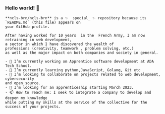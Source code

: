 ### Hello world!  👋

<html lang="en">
  <head>
  
    **ncls-brn/ncls-brn** is a ✨ _special_ ✨ repository because its `README.md` (this file) appears on
    your GitHub profile.

    After having worked for 10 years  in the  French Army, I am now retraining in web development,
    a sector in which I have discovered the wealth of       
    professions (creativity, teamwork , problem solving, etc.) 
    as well as the major impact on both companies and society in general. 
    
  </head>

  <body>

    - 🔭 I’m currently working on Apprentice software development at ADA Tech School. 
    - 🌱 I’m currently learning python,JavaScript, Golang, Git etc 
    - 👯 I’m looking to collaborate on projects related to web development, cybersecurity
    and open source. 
    - 🤔 I’m looking for an apprenticeship starting March 2023. 
    - 📫 How to reach me: I seek to integrate a company to develop and deepen my knowledge
    while putting my skills at the service of the collective for the success of your projects.

  </body>

</html>
